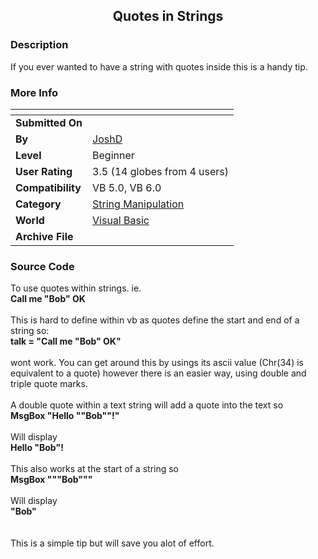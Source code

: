 ﻿<div align="center">

## Quotes in Strings


</div>

### Description

If you ever wanted to have a string with quotes inside this is a handy tip.
 
### More Info
 


<span>             |<span>
---                |---
**Submitted On**   |
**By**             |[JoshD](https://github.com/Planet-Source-Code/PSCIndex/blob/master/ByAuthor/joshd.md)
**Level**          |Beginner
**User Rating**    |3.5 (14 globes from 4 users)
**Compatibility**  |VB 5\.0, VB 6\.0
**Category**       |[String Manipulation](https://github.com/Planet-Source-Code/PSCIndex/blob/master/ByCategory/string-manipulation__1-5.md)
**World**          |[Visual Basic](https://github.com/Planet-Source-Code/PSCIndex/blob/master/ByWorld/visual-basic.md)
**Archive File**   |[](https://github.com/Planet-Source-Code/joshd-quotes-in-strings__1-34516/archive/master.zip)





### Source Code

To use quotes within strings. ie.<BR>
<b>Call me "Bob" OK</b><br>
<br>
This is hard to define within vb as quotes define the start and end of a string so:<br>
<b>talk = "Call me "Bob" OK"</b><br>
<br>
wont work. You can get around this by usings its ascii value (Chr(34) is equivalent to a quote) however there is an easier way, using double and triple quote marks.<br>
<br>
A double quote within a text string will add a quote into the text so<br>
<b>MsgBox "Hello ""Bob""!"</b><br>
<br>
Will display<br>
<b>Hello "Bob"!</b><br>
<br>
This also works at the start of a string so<br>
<b>MsgBox """Bob"""</b><br>
<br>
Will display<br>
<b>"Bob"</b><br><br><br>
This is a simple tip but will save you alot of effort.

